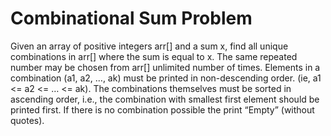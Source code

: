 # Combinational Sum Problem

Given an array of positive integers arr[] and a sum x, find all unique combinations in arr[] where the sum is equal to x. The same repeated number may be chosen from arr[] unlimited number of times. Elements in a combination (a1, a2, …, ak) must be printed in non-descending order. (ie, a1 <= a2 <= … <= ak). 
The combinations themselves must be sorted in ascending order, i.e., the combination with smallest first element should be printed first. If there is no combination possible the print “Empty” (without quotes).

